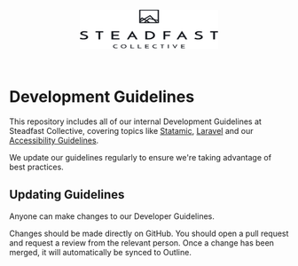 <p align="center">
<picture>
    <source srcset="./assets/logo-light.png" media="(prefers-color-scheme: dark)">
    <img align="center" width="250" height="70" src="./assets/logo-dark.png">
</picture>
</p>
<br>

# Development Guidelines

This repository includes all of our internal Development Guidelines at Steadfast Collective, covering topics like [Statamic](./statamic.md), [Laravel](#) and our [Accessibility Guidelines](#).

We update our guidelines regularly to ensure we're taking advantage of best practices.

## Updating Guidelines

Anyone can make changes to our Developer Guidelines.

Changes should be made directly on GitHub. You should open a pull request and request a review from the relevant person. Once a change has been merged, it will automatically be synced to Outline.
